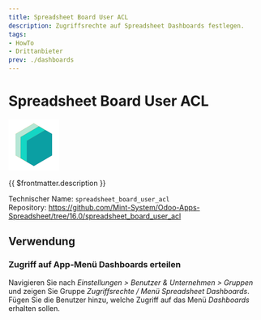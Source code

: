 ```yaml
---
title: Spreadsheet Board User ACL
description: Zugriffsrechte auf Spreadsheet Dashboards festlegen.
tags:
- HowTo
- Drittanbieter
prev: ./dashboards
---
```

# Spreadsheet Board User ACL
![](attachments/icons_odoo_mint_system.png)

{{ $frontmatter.description }}

Technischer Name: `spreadsheet_board_user_acl`\
Repository: <https://github.com/Mint-System/Odoo-Apps-Spreadsheet/tree/16.0/spreadsheet_board_user_acl>

## Verwendung

### Zugriff auf App-Menü Dashboards erteilen

Navigieren Sie nach *Einstellungen > Benutzer & Unternehmen > Gruppen* und zeigen Sie Gruppe *Zugriffsrechte / Menü Spreadsheet Dashboards*. Fügen Sie die Benutzer hinzu, welche Zugriff auf das Menü *Dashboards* erhalten sollen.